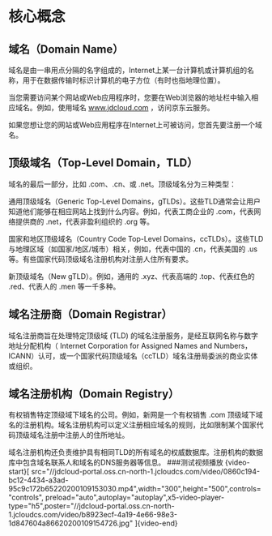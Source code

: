 # 核心概念

## 域名（Domain Name）

域名是由一串用点分隔的名字组成的，Internet上某一台计算机或计算机组的名称，用于在数据传输时标识计算机的电子方位（有时也指地理位置）。

当您需要访问某个网站或Web应用程序时，您要在Web浏览器的地址栏中输入相应域名。例如，使用域名 www.jdcloud.com ，访问京东云服务。

如果您想让您的网站或Web应用程序在Internet上可被访问，您首先要注册一个域名。

## 顶级域名（Top-Level Domain，TLD）

域名的最后一部分，比如 .com、.cn、或 .net。顶级域名分为三种类型：

通用顶级域名（Generic Top-Level Domains，gTLDs）。这些TLD通常会让用户知道他们能够在相应网站上找到什么内容。例如，代表工商企业的 .com，代表网络提供商的 .net，代表非盈利组织的 .org 等。

国家和地区顶级域名（Country Code Top-Level Domains，ccTLDs）。这些TLD与地理区域（如国家/地区/城市）相关，例如，代表中国的 .cn，代表美国的 .us等。有些国家代码顶级域名注册机构对注册人住所有要求。

新顶级域名（New gTLD）。例如，通用的 .xyz、代表高端的 .top、代表红色的 .red、代表人的 .men 等一千多种。

## 域名注册商（Domain Registrar）

域名注册商旨在处理特定顶级域 (TLD) 的域名注册服务，是经互联网名称与数字地址分配机构（ Internet Corporation for Assigned Names and Numbers，ICANN）认可，或一个国家代码顶级域名（ccTLD）域名注册局委派的商业实体或组织。

## 域名注册机构（Domain Registry）

有权销售特定顶级域下域名的公司。例如，新网是一个有权销售 .com 顶级域下域名的注册机构。域名注册机构可以定义注册相应域名的规则，比如限制某个国家代码顶级域名注册中注册人的住所地址。

域名注册机构还负责维护具有相同TLD的所有域名的权威数据库。注册机构的数据库中包含域名联系人和域名的DNS服务器等信息。
###测试视频播放
{video-start}[ src="//jdcloud-portal.oss.cn-north-1.jcloudcs.com/video/0860c194-bc12-4434-a3ad-95c9c172b65220200109153030.mp4",width="300",height="500",controls="controls", preload="auto",autoplay="autoplay",x5-video-player-type="h5",poster="//jdcloud-portal.oss.cn-north-1.jcloudcs.com/video/b8923ecf-4a19-4e66-98e3-1d847604a86620200109154726.jpg" ]{video-end}
